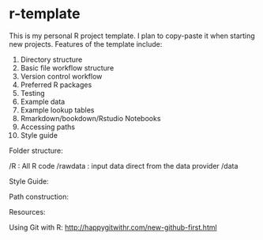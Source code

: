 # r-template
This is my personal R project template. I plan to copy-paste it when starting new projects. Features of the template include:

1)  Directory structure
2)  Basic file workflow structure
3)  Version control workflow
4)  Preferred R packages
5)  Testing
6)  Example data
7)  Example lookup tables
8)  Rmarkdown/bookdown/Rstudio Notebooks
9)  Accessing paths
10) Style guide


Folder structure:

/R : All R code
/rawdata : input data direct from the data provider
/data

Style Guide:


Path construction:


Resources:

Using Git with R: http://happygitwithr.com/new-github-first.html



